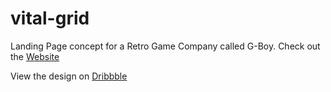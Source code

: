 # vital-grid

Landing Page concept for a Retro Game Company called G-Boy. Check out the [Website](https://vital-grid.netlify.app/)

View the design on [Dribbble](https://dribbble.com/shots/21761509-Landing-Page-Design-Sustainability-Report)
